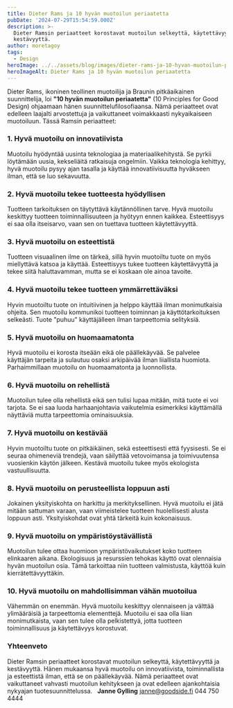 ```yaml
---
title: Dieter Rams ja 10 hyvän muotoilun periaatetta
pubDate: '2024-07-29T15:54:59.000Z'
description: >-
  Dieter Ramsin periaatteet korostavat muotoilun selkeyttä, käytettävyyttä ja
  kestävyyttä.
author: moretagoy
tags:
  - Design
heroImage: ../../assets/blog/images/dieter-rams-ja-10-hyvan-muotoilun-periaatetta/featured.webp
heroImageAlt: Dieter Rams ja 10 hyvän muotoilun periaatetta
---
```


Dieter Rams, ikoninen teollinen muotoilija ja Braunin pitkäaikainen suunnittelija, loi **"10 hyvän muotoilun periaatetta"** (10 Principles for Good Design) ohjaamaan hänen suunnittelufilosofiaansa. Nämä periaatteet ovat edelleen laajalti arvostettuja ja vaikuttaneet voimakkaasti nykyaikaiseen muotoiluun. Tässä Ramsin periaatteet:

### 1\. **Hyvä muotoilu on innovatiivista**

Muotoilu hyödyntää uusinta teknologiaa ja materiaalikehitystä. Se pyrkii löytämään uusia, kekseliäitä ratkaisuja ongelmiin. Vaikka teknologia kehittyy, hyvä muotoilu pysyy ajan tasalla ja käyttää innovatiivisuutta hyväkseen ilman, että se luo sekavuutta.

### 2\. **Hyvä muotoilu tekee tuotteesta hyödyllisen**

Tuotteen tarkoituksen on täytyttävä käytännöllinen tarve. Hyvä muotoilu keskittyy tuotteen toiminnallisuuteen ja hyötyyn ennen kaikkea. Esteettisyys ei saa olla itseisarvo, vaan sen on tuettava tuotteen käytettävyyttä.

### 3\. **Hyvä muotoilu on esteettistä**

Tuotteen visuaalinen ilme on tärkeä, sillä hyvin muotoiltu tuote on myös miellyttävä katsoa ja käyttää. Esteettisyys tukee tuotteen käytettävyyttä ja tekee siitä haluttavamman, mutta se ei koskaan ole ainoa tavoite.

### 4\. **Hyvä muotoilu tekee tuotteen ymmärrettäväksi**

Hyvin muotoiltu tuote on intuitiivinen ja helppo käyttää ilman monimutkaisia ohjeita. Sen muotoilu kommunikoi tuotteen toiminnan ja käyttötarkoituksen selkeästi. Tuote "puhuu" käyttäjälleen ilman tarpeettomia selityksiä.

### 5\. **Hyvä muotoilu on huomaamatonta**

Hyvä muotoilu ei korosta itseään eikä ole päällekäyvää. Se palvelee käyttäjän tarpeita ja sulautuu osaksi arkipäivää ilman liiallista huomiota. Parhaimmillaan muotoilu on huomaamatonta ja luonnollista.

### 6\. **Hyvä muotoilu on rehellistä**

Muotoilun tulee olla rehellistä eikä sen tulisi lupaa mitään, mitä tuote ei voi tarjota. Se ei saa luoda harhaanjohtavia vaikutelmia esimerkiksi käyttämällä näyttäviä mutta tarpeettomia ominaisuuksia.

### 7\. **Hyvä muotoilu on kestävää**

Hyvin muotoiltu tuote on pitkäikäinen, sekä esteettisesti että fyysisesti. Se ei seuraa ohimeneviä trendejä, vaan säilyttää vetovoimansa ja toimivuutensa vuosienkin käytön jälkeen. Kestävä muotoilu tukee myös ekologista vastuullisuutta.

### 8\. **Hyvä muotoilu on perusteellista loppuun asti**

Jokainen yksityiskohta on harkittu ja merkityksellinen. Hyvä muotoilu ei jätä mitään sattuman varaan, vaan viimeistelee tuotteen huolellisesti alusta loppuun asti. Yksityiskohdat ovat yhtä tärkeitä kuin kokonaisuus.

### 9\. **Hyvä muotoilu on ympäristöystävällistä**

Muotoilun tulee ottaa huomioon ympäristövaikutukset koko tuotteen elinkaaren aikana. Ekologisuus ja resurssien tehokas käyttö ovat olennaisia hyvän muotoilun osia. Tämä tarkoittaa niin tuotteen valmistusta, käyttöä kuin kierrätettävyyttäkin.

### 10\. **Hyvä muotoilu on mahdollisimman vähän muotoilua**

Vähemmän on enemmän. Hyvä muotoilu keskittyy olennaiseen ja välttää ylimääräisiä ja tarpeettomia elementtejä. Muotoilu ei saa olla liian monimutkaista, vaan sen tulee olla pelkistettyä, jotta tuotteen toiminnallisuus ja käytettävyys korostuvat.

### Yhteenveto

Dieter Ramsin periaatteet korostavat muotoilun selkeyttä, käytettävyyttä ja kestävyyttä. Hänen mukaansa hyvä muotoilu on innovatiivista, toiminnallista ja esteettistä ilman, että se on päällekäyvää. Nämä periaatteet ovat vaikuttaneet vahvasti muotoilun kehitykseen ja ovat edelleen ajankohtaisia nykyajan tuotesuunnittelussa.   **Janne Gylling** janne@goodside.fi 044 750 4444